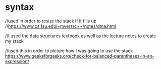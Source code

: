 # syntax

//used in order to resize the stack if it fills up
//https://www.cs.fsu.edu/~myers/c++/notes/dma.html

//I used the data structures textbook as well as the lecture notes to create my stack

//used this in order to picture how I was going to use the stack
https://www.geeksforgeeks.org/check-for-balanced-parentheses-in-an-expression/
